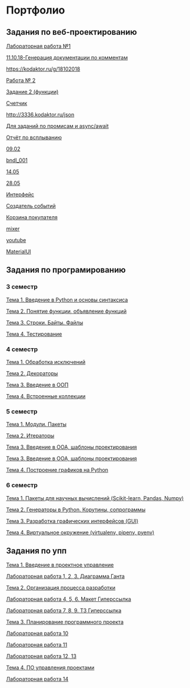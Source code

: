 # Портфолио


## Задания по веб-проектированию

<a href = "https://kodaktor.ru/x/unsafe_9f326">Лабораторная работа №1</a>

<a href = "https://sukhacheva.github.io/11.10.18/">11.10.18-Генерация документации по комментам</a>

<a href = "https://kodaktor.ru/841c99d">https://kodaktor.ru/g/18102018</a>

<a href = "https://moodle.herzen.spb.ru/mod/forum/discuss.php?d=7141">Работа № 2</a>

<a href = "https://kodaktor.ru/g/task_func_5e768">Задание 2 (функции)</a>

<a href = "https://kodaktor.ru/?!=2c4cefb_7295a">Счетчик</a>

<a href = "https://kodaktor.ru/?!=dade26b">http://3336.kodaktor.ru/json</a>

<a href = "https://kodaktor.ru/08112018_8c17f">Для заданий по промисам и async/await</a>

<a href = "https://kodaktor.ru/async_34e92">Отчёт по всплыванию</a>

<a href = ""></a>

<a href = "https://pp.userapi.com/c844618/v844618884/1abb2c/EqmlFQ8XDys.jpg">09.02</a>

<a href = "https://sukhacheva.github.io/moment_bundle/">bndl_001</a>

<a href = "https://pp.userapi.com/c855120/v855120875/3fe4a/c-ibqoNzxbU.jpg ">14.05</a>

<a href = "https://pp.userapi.com/c848636/v848636784/19d1bc/5KZj8-x35gU.jpg">28.05</a>

<a href = "https://kodaktor.ru/?!=click_ee868">Интерфейс</a>

<a href = "https://kodaktor.ru/?!=custom_b7484">Создатель событий</a>

<a href = "https://kodaktor.ru/?!=custom_d312b"> Корзина покупателя</a>

<a href = "https://kodaktor.ru/?!=7d69fc6">mixer</a>

<a href = "https://sukhacheva.github.io/youtube/">youtube</a>

<a href = "https://sukhacheva.github.io/MaterialUI/">MaterialUI</a>




## Задания по програмированию

### 3 семестр

<a href = "https://github.com/python-basic/sem3-t1-Sukhacheva">Тема 1. Введение в Python и основы синтаксиса</a>

<a href = "https://github.com/python-basic/sem3-t2-Sukhacheva">Тема 2. Понятие функции, объявление функций</a>

<a href = "https://github.com/python-basic/sem3-t3-Sukhacheva">Тема 3. Строки. Байты. Файлы</a>

<a href = "https://github.com/python-basic/sem3-t4-Sukhacheva">Тема 4. Тестирование</a>


### 4 семестр

<a href = "https://github.com/sem4-ivt18/t-1-exceptions-Sukhacheva">Тема 1. Обработка исключений</a>

<a href = "https://github.com/python-basic/sem4-t2-Sukhacheva">Тема 2. Декораторы</a>

<a href = "https://github.com/python-basic/sem4-t3-Sukhacheva">Тема 3. Введение в ООП</a>

<a href = "https://github.com/python-basic/sem4-t4-Sukhacheva">Тема 4. Встроенные коллекции</a>

### 5 семестр

<a href = "https://github.com/python-advance/sem5-t1-Sukhacheva">Тема 1. Модули. Пакеты</a>

<a href = "https://github.com/python-advance/sem5-t2-Sukhacheva">Тема 2. Итераторы</a>

<a href = "https://github.com/python-advance/sem5-oop-Sukhacheva">Тема 3. Введение в ООА, шаблоны проектирования</a>

<a href = "https://github.com/python-advance/python-advance-sem5-t3-Sukhacheva">Тема 3. Введение в ООА, шаблоны проектирования</a>

<a href = "https://github.com/python-advance/sem5-t4-Sukhacheva">Тема 4. Построение графиков на Python</a>

### 6 семестр

<a href = "https://github.com/python-advance/t1-datascienceintro-Sukhacheva">Тема 1. Пакеты для научных вычислений (Scikit-learn, Pandas, Numpy)</a>

<a href = "https://github.com/python-advance/t2-generators-Sukhacheva">Тема 2. Генераторы в Python. Корутины, сопрограммы</a>

<a href = "https://github.com/python-advance/t3-gui-Sukhacheva">Тема 3. Разработка графических интерфейсов (GUI)</a>

<a href = "https://github.com/python-advance/t4-env-Sukhacheva">Тема 4. Виртуальное окружение (virtualenv, pipenv, pyenv)</a>





## Задания по упп


<a href = "https://github.com/ctel-prj-mng/3-ivt-17-t1-Sukhacheva">Тема 1. Введение в проектное управление</a>

<a href = "https://github.com/ctel-prj-mng/1-gantt-60218-Sukhacheva">Лабораторная работа 1, 2, 3. Диаграмма Ганта</a>

<a href = "https://github.com/ctel-prj-mng/3-ivt-17-t2-Sukhacheva">Тема 2. Организация процесса разработки</a>

<a href = "https://github.com/ctel-prj-mng/2-wireframe-130218-Sukhacheva">Лабораторная работа 4, 5, 6. Макет Гиперссылка</a>

<a href = "https://github.com/ctel-prj-mng/3-tz-200218-Sukhacheva">Лабораторная работа 7, 8, 9. ТЗ Гиперссылка</a>

<a href = "https://github.com/ctel-prj-mng/3-ivt-17-t3-Sukhacheva">Тема 3. Планирование программного проекта</a>

<a href = "https://github.com/ctel-prj-mng/scrum-glossary">Лабораторная работа 10</a>

<a href = "https://github.com/ctel-prj-mng/test-pull-req/pulls">Лабораторная работа 11</a>

<a href = "https://docs.google.com/document/d/1ubPII9KcPS7T43OUjGK9gGgkQ7f2-O9R2gpBTZIgHls/edit">Лабораторная работа 12, 13</a>

<a href = "https://github.com/ctel-prj-mng/3-ivt-17-t4-Sukhacheva">Тема 4. ПО управления проектами</a>

<a href = "https://github.com/ctel-prj-mng/kiteo-employees">Лабораторная работа 14</a>



<a href = ""></a>

